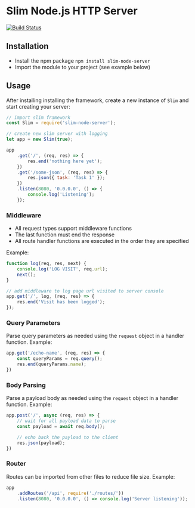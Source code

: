 # Slim Node.js HTTP Server

[![Build Status](https://travis-ci.com/jakecyr/slim-node-server.svg?branch=master)](https://travis-ci.com/jakecyr/slim-node-server)

## Installation

* Install the npm package `npm install slim-node-server`
* Import the module to your project (see example below)

## Usage

After installing installing the framework, create a new instance of `Slim` and start creating your server:

```javascript
// import slim framework
const Slim = require('slim-node-server');

// create new slim server with logging
let app = new Slim(true);

app
    .get('/', (req, res) => {
        res.end('nothing here yet');
    })
    .get('/some-json', (req, res) => {
        res.json({ task: 'Task 1' });
    })
    .listen(8080, '0.0.0.0', () => {
        console.log('Listening');
    });
```

### Middleware

* All request types support middleware functions
* The last function must end the response
* All route handler functions are executed in the order they are specified

Example:
```javascript
function log(req, res, next) {
    console.log('LOG VISIT', req.url);
    next();
}

// add middleware to log page url visited to server console
app.get('/', log, (req, res) => {
    res.end('Visit has been logged');
});
```

### Query Parameters

Parse query parameters as needed using the `request` object in a handler function. Example:

```javascript
app.get('/echo-name', (req, res) => {
    const queryParams = req.query();
    res.end(queryParams.name);
})
```

### Body Parsing

Parse a payload body as needed using the `request` object in a handler function. Example:

```javascript
app.post('/', async (req, res) => {
    // wait for all payload data to parse
    const payload = await req.body();

    // echo back the payload to the client
    res.json(payload);
})
```

### Router

Routes can be imported from other files to reduce file size. Example:

```javascript
app
    .addRoutes('/api', require('./routes/'))
    .listen(8080, '0.0.0.0', () => console.log('Server listening'));
```
